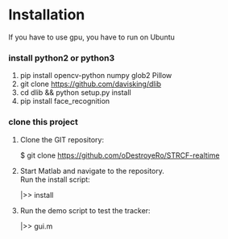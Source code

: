 # Installation

If you have to use gpu, you have to run on Ubuntu 

### install python2 or python3

1. pip install opencv-python numpy glob2 Pillow
2. git clone https://github.com/davisking/dlib
3. cd dlib && python setup.py install
4. pip install face_recognition

### clone this project

1. Clone the GIT repository:

   $ git clone https://github.com/oDestroyeRo/STRCF-realtime


2. Start Matlab and navigate to the repository.  
   Run the install script:

   |>> install

3. Run the demo script to test the tracker:

   |>> gui.m
